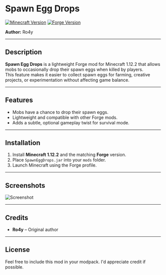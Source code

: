 # Spawn Egg Drops

[![Minecraft Version](https://img.shields.io/badge/Minecraft-1.12.2-blue)](https://minecraft.net/)
[![Forge Version](https://img.shields.io/badge/Forge-1.12.2-lightgrey)](https://files.minecraftforge.net/)

**Author:** Ro4y  

---

## Description
**Spawn Egg Drops** is a lightweight Forge mod for Minecraft 1.12.2 that allows mobs to occasionally drop their spawn eggs when killed by players.  
This feature makes it easier to collect spawn eggs for farming, creative projects, or experimentation without affecting game balance.

---

## Features
- Mobs have a chance to drop their spawn eggs.
- Lightweight and compatible with other Forge mods.
- Adds a subtle, optional gameplay twist for survival mode.

---

## Installation
1. Install **Minecraft 1.12.2** and the matching **Forge** version.
2. Place `SpawnEggDrops.jar` into your `mods` folder.
3. Launch Minecraft using the Forge profile.

---

## Screenshots
![Screenshot](https://i.imgur.com/XoUw6jw.png)

---

## Credits
- **Ro4y** – Original author

---

## License
Feel free to include this mod in your modpack. I'd appreciate credit if possible.
